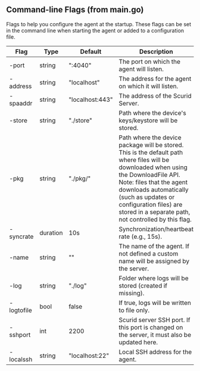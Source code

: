 ## Command-line Flags (from main.go)
Flags to help you configure the agent at the startup. These flags can be set in the command line when starting the agent or added to a configuration file.

| Flag       | Type     | Default         | Description                                                                                                                                                                                       |
|------------|----------|-----------------|---------------------------------------------------------------------------------------------------------------------------------------------------------------------------------------------------|
| -port      | string   | ":4040"         | The port on which the agent will listen.                                                                                                                                                          |
| -address   | string   | "localhost"     | The address for the agent on which it will listen.                                                                                                                                                |
| -spaaddr   | string   | "localhost:443" | The address of the Scurid Server.                                                                                                                                                                 |
| -store     | string   | "./store"       | Path where the device's keys/keystore will be stored.                                                                                                                                             |
| -pkg       | string   | "./pkg/"        | Path where the device package will be stored. This is the default path where files will be downloaded when using the DownloadFile API. Note: files that the agent downloads automatically (such as updates or configuration files) are stored in a separate path, not controlled by this flag. |
| -syncrate  | duration | 10s             | Synchronization/heartbeat rate (e.g., 15s).                                                                                                                                                       |
| -name      | string   | ""              | The name of the agent. If not defined a custom name will be assigned by the server.                                                                                                               |
| -log       | string   | "./log"         | Folder where logs will be stored (created if missing).                                                                                                                                            |
| -logtofile | bool     | false           | If true, logs will be written to file only.                                                                                                                                                       |
| -sshport   | int      | 2200            | Scurid server SSH port. If this port is changed on the server, it must also be updated here.                                                                                                      |
| -localssh  | string   | "localhost:22"  | Local SSH address for the agent.                                                                                                                                                                  |
